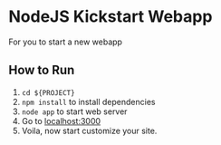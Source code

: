 NodeJS Kickstart Webapp
=======================
For you to start a new webapp

How to Run
----------
1. `cd ${PROJECT}`
2. `npm install` to install dependencies
3. `node app` to start web server
4. Go to [localhost:3000][localhost]
5. Voila, now start customize your site.


[localhost]: localhost:3000